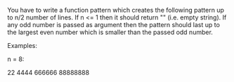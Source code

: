You have to write a function pattern which creates the following pattern up to n/2 number of lines. If n <= 1 then it should return "" (i.e. empty string). If any odd number is passed as argument then the pattern should last up to the largest even number which is smaller than the passed odd number.

Examples:

n = 8:

22
4444
666666
88888888
